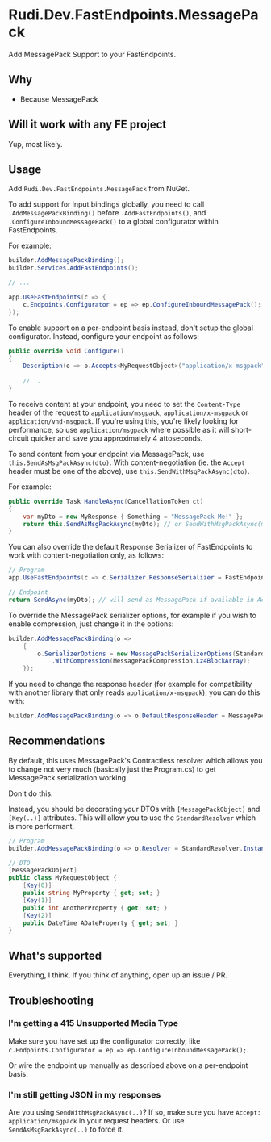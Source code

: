 # Rudi.Dev.FastEndpoints.MessagePack

Add MessagePack Support to your FastEndpoints.

## Why

- Because MessagePack

## Will it work with any FE project

Yup, most likely.

## Usage

Add `Rudi.Dev.FastEndpoints.MessagePack` from NuGet.

To add support for input bindings globally, you need to call `.AddMessagePackBinding()` before `.AddFastEndpoints()`, and `.ConfigureInboundMessagePack()` to a global configurator within FastEndpoints.

For example:
```csharp
builder.AddMessagePackBinding();
builder.Services.AddFastEndpoints();

// ...

app.UseFastEndpoints(c => {
    c.Endpoints.Configurator = ep => ep.ConfigureInboundMessagePack();
});
```

To enable support on a per-endpoint basis instead, don't setup the global configurator. Instead, configure your endpoint as follows:

```csharp
public override void Configure()
{
    Description(o => o.Accepts<MyRequestObject>("application/x-msgpack"));
    
    // ..
}
```

To receive content at your endpoint, you need to set the `Content-Type` header of the request to `application/msgpack`, `application/x-msgpack` or `application/vnd-msgpack`. If you're using this, you're likely looking for performance, so use `application/msgpack` where possible as it will short-circuit quicker and save you approximately 4 attoseconds.

To send content from your endpoint via MessagePack, use `this.SendAsMsgPackAsync(dto)`. With content-negotiation (ie. the `Accept` header must be one of the above), use `this.SendWithMsgPackAsync(dto)`.

For example:
```csharp
public override Task HandleAsync(CancellationToken ct)
{
    var myDto = new MyResponse { Something = "MessagePack Me!" };
    return this.SendAsMsgPackAsync(myDto); // or SendWithMsgPackAsync(myDto);
}
```

You can also override the default Response Serializer of FastEndpoints to work with content-negotiation only, as follows:

```csharp
// Program
app.UseFastEndpoints(c => c.Serializer.ResponseSerializer = FastEndpointsResponseSerializer.MessagePack);

// Endpoint
return SendAsync(myDto); // will send as MessagePack if available in Accept header, or JSON otherwise
```

To override the MessagePack serializer options, for example if you wish to enable compression, just change it in the options:

```csharp
builder.AddMessagePackBinding(o =>
    {
        o.SerializerOptions = new MessagePackSerializerOptions(StandardResolver.Instance)
            .WithCompression(MessagePackCompression.Lz4BlockArray);
    });
```

If you need to change the response header (for example for compatibility with another library that only reads `application/x-msgpack`), you can do this with:

```csharp
builder.AddMessagePackBinding(o => o.DefaultResponseHeader = MessagePackConstants.XContentType);
```


## Recommendations

By default, this uses MessagePack's Contractless resolver which allows you to change not very much (basically just the Program.cs) to get MessagePack serialization working.

Don't do this.

Instead, you should be decorating your DTOs with `[MessagePackObject]` and `[Key(..)]` attributes. This will allow you to use the `StandardResolver` which is more performant.

```csharp
// Program
builder.AddMessagePackBinding(o => o.Resolver = StandardResolver.Instance);

// DTO
[MessagePackObject]
public class MyRequestObject {
    [Key(0)]
    public string MyProperty { get; set; }
    [Key(1)]
    public int AnotherProperty { get; set; }
    [Key(2)]
    public DateTime ADateProperty { get; set; }
}
```

## What's supported

Everything, I think. If you think of anything, open up an issue / PR.

## Troubleshooting

### I'm getting a 415 Unsupported Media Type

Make sure you have set up the configurator correctly, like `c.Endpoints.Configurator = ep => ep.ConfigureInboundMessagePack();`.

Or wire the endpoint up manually as described above on a per-endpoint basis.

### I'm still getting JSON in my responses

Are you using `SendWithMsgPackAsync(..)`? If so, make sure you have `Accept: application/msgpack` in your request headers. Or use `SendAsMsgPackAsync(..)` to force it.
